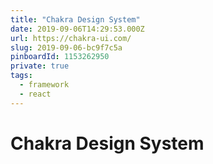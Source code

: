 ```yaml
---
title: "Chakra Design System"
date: 2019-09-06T14:29:53.000Z
url: https://chakra-ui.com/
slug: 2019-09-06-bc9f7c5a
pinboardId: 1153262950
private: true
tags:
  - framework
  - react
---
```


# Chakra Design System


